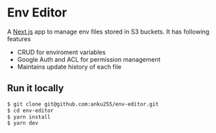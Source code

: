 # Env Editor
A [Next.js](https://nextjs.org/) app to manage env files stored in S3 buckets. It has following features

- CRUD for enviroment variables
- Google Auth and ACL for permission management
- Maintains update history of each file


## Run it locally

```bash
$ git clone git@github.com:anku255/env-editor.git
$ cd env-editor
$ yarn install
$ yarn dev
```
